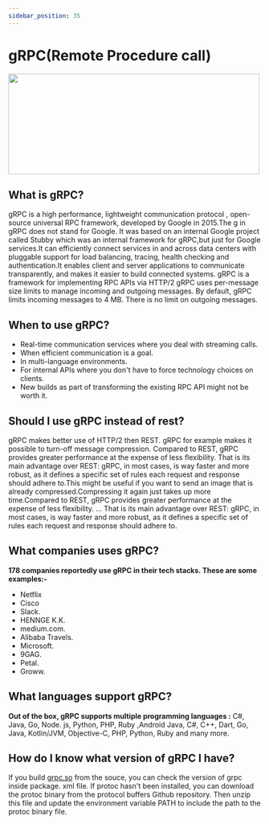 ```yaml
---
sidebar_position: 35
---
```

# gRPC(Remote Procedure call)


<img src="https://user-images.githubusercontent.com/76914454/134569673-13298775-19de-42bd-b912-004fe1720351.png?raw=true" height= "200" width ="500"/>

## What is gRPC?

gRPC is a high performance, lightweight communication protocol , open-source universal RPC framework, developed by Google in 2015.The g in gRPC does not stand for Google.
It was based on an internal Google project called Stubby which was an internal framework for gRPC,but just for Google services.It can efficiently connect services in and 
across data centers with pluggable support for load balancing, tracing, health checking and authentication.It enables client and server applications
to communicate transparently, and makes it easier to build connected systems. gRPC is a framework for implementing RPC APIs via HTTP/2
gRPC uses per-message size limits to manage incoming and outgoing messages. By default, gRPC limits incoming messages to 4 MB. There is no limit on outgoing messages.


## When to use gRPC?

- Real-time communication services where you deal with streaming calls.
- When efficient communication is a goal.
- In multi-language environments.
- For internal APIs where you don't have to force technology choices on clients.
- New builds as part of transforming the existing RPC API might not be worth it.

## Should I use gRPC instead of rest?
gRPC makes better use of HTTP/2 then REST. gRPC for example makes it possible to turn-off message compression. Compared to REST, gRPC provides greater performance at the expense of less flexibility. That is its main advantage over REST: gRPC, in most cases, is way faster and more robust,
as it defines a specific set of rules each request and response should adhere to.This might be useful if you want to send an image that is already compressed.Compressing it again just takes up more time.Compared to REST, gRPC provides greater performance at the expense of less flexibility. ... That is its main advantage over REST: gRPC, in most cases, is way faster and more robust, as it defines a specific set of rules each request and response should adhere to.

## What companies uses gRPC?

**178 companies reportedly use gRPC in their tech stacks. These are some examples:-**

- Netflix
- Cisco
- Slack.
- HENNGE K.K.
- medium.com.
- Alibaba Travels.
- Microsoft.
- 9GAG.
- Petal.
- Groww.

## What languages support gRPC?
**Out of the box, gRPC supports multiple programming languages :**
C#, Java, Go, Node. js, Python, PHP, Ruby ,Android Java, C#, C++, Dart, Go, Java, Kotlin/JVM, Objective-C, PHP, Python, Ruby and many more.

## How do I know what version of gRPC I have?
If you build [grpc.so](https://grpc.io/) from the souce, you can check the version of grpc inside package. xml file. If protoc hasn't been installed, you can download the protoc binary from the protocol buffers Github repository. 
Then unzip this file and update the environment variable PATH to include the path to the protoc binary file.

